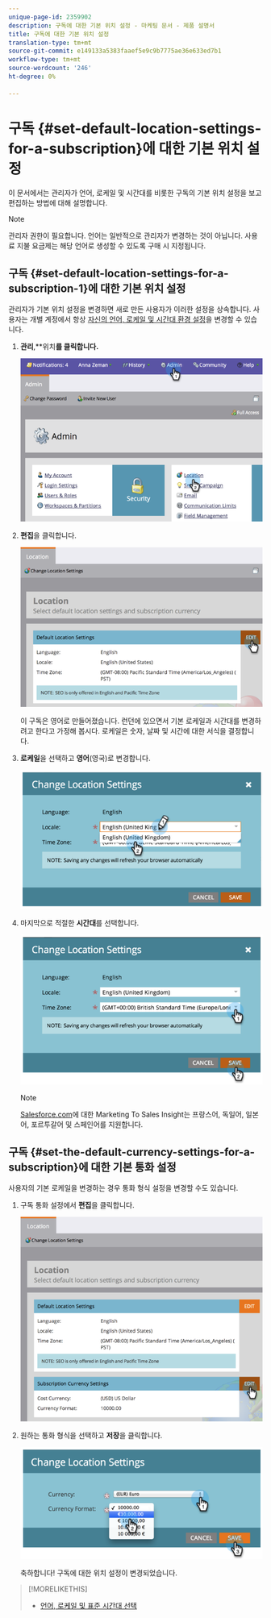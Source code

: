 ```yaml
---
unique-page-id: 2359902
description: 구독에 대한 기본 위치 설정 - 마케팅 문서 - 제품 설명서
title: 구독에 대한 기본 위치 설정
translation-type: tm+mt
source-git-commit: e149133a5383faaef5e9c9b7775ae36e633ed7b1
workflow-type: tm+mt
source-wordcount: '246'
ht-degree: 0%

---
```



# 구독 {#set-default-location-settings-for-a-subscription}에 대한 기본 위치 설정

이 문서에서는 관리자가 언어, 로케일 및 시간대를 비롯한 구독의 기본 위치 설정을 보고 편집하는 방법에 대해 설명합니다.

>[!NOTE]
>
>관리자 권한이 필요합니다. 언어는 일반적으로 관리자가 변경하는 것이 아닙니다. 사용료 지불 요금제는 해당 언어로 생성할 수 있도록 구매 시 지정됩니다.

## 구독 {#set-default-location-settings-for-a-subscription-1}에 대한 기본 위치 설정

관리자가 기본 위치 설정을 변경하면 새로 만든 사용자가 이러한 설정을 상속합니다. 사용자는 개별 계정에서 항상 [자신의 언어, 로케일 및 시간대 환경 설정](select-your-language-locale-and-time-zone.md)을 변경할 수 있습니다.

1. **관리**,**위치&#x200B;**를 클릭합니다.**

   ![](assets/image2014-11-7-11-3a39-3a17.png)

1. **편집**&#x200B;을 클릭합니다.

   ![](assets/image2014-11-7-11-3a40-3a39.png)

   이 구독은 영어로 만들어졌습니다. 런던에 있으면서 기본 로케일과 시간대를 변경하려고 한다고 가정해 봅시다. 로케일은 숫자, 날짜 및 시간에 대한 서식을 결정합니다.

1. **로케일**&#x200B;을 선택하고 **영어**(영국)로 변경합니다.

   ![](assets/image2014-11-7-11-3a51-3a26.png)

1. 마지막으로 적절한 **시간대**&#x200B;를 선택합니다.

   ![](assets/image2014-11-7-14-3a42-3a34.png)

   >[!NOTE]
   >
   >[Salesforce.com](http://salesforce.com/)에 대한 Marketing To Sales Insight는 프랑스어, 독일어, 일본어, 포르투갈어 및 스페인어를 지원합니다.

## 구독 {#set-the-default-currency-settings-for-a-subscription}에 대한 기본 통화 설정

사용자의 기본 로케일을 변경하는 경우 통화 형식 설정을 변경할 수도 있습니다.

1. 구독 통화 설정에서 **편집**&#x200B;을 클릭합니다.

   ![](assets/image2014-11-7-15-3a50-3a33.png)

1. 원하는 통화 형식을 선택하고 **저장**&#x200B;을 클릭합니다.

   ![](assets/image2014-11-7-15-3a58-3a21.png)

   축하합니다! 구독에 대한 위치 설정이 변경되었습니다.

>[!MORELIKETHIS]
>
>* [언어, 로케일 및 표준 시간대 선택](select-your-language-locale-and-time-zone.md)

>



